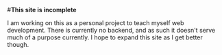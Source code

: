 #**This site is incomplete**

I am working on this as a personal project to teach myself web development. There is currently no backend, and as such it doesn't serve much of a purpose currently. I hope to expand this site as I get better though.
